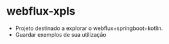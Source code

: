 # webflux-xpls

- Projeto destinado a explorar o webflux+springboot+kotlin.
- Guardar exemplos de sua utilização
